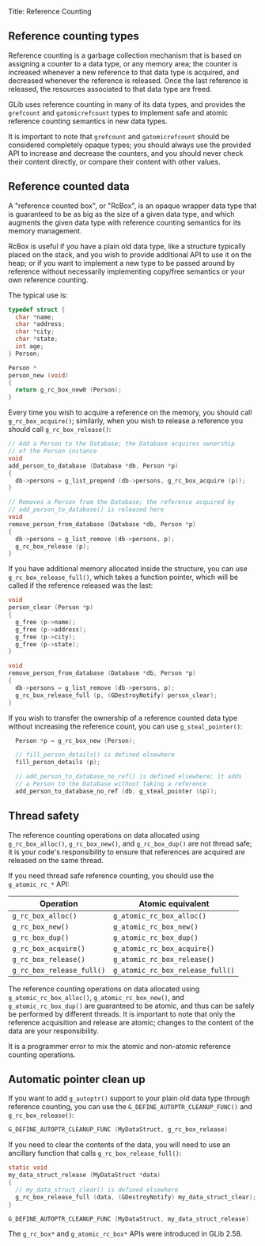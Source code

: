 Title: Reference Counting

## Reference counting types

Reference counting is a garbage collection mechanism that is based on
assigning a counter to a data type, or any memory area; the counter is
increased whenever a new reference to that data type is acquired, and
decreased whenever the reference is released. Once the last reference is
released, the resources associated to that data type are freed.

GLib uses reference counting in many of its data types, and provides the
`grefcount` and `gatomicrefcount` types to implement safe and atomic
reference counting semantics in new data types.

It is important to note that `grefcount` and `gatomicrefcount` should be
considered completely opaque types; you should always use the provided API
to increase and decrease the counters, and you should never check their
content directly, or compare their content with other values.

## Reference counted data

A "reference counted box", or "RcBox", is an opaque wrapper data type that
is guaranteed to be as big as the size of a given data type, and which
augments the given data type with reference counting semantics for its
memory management.

RcBox is useful if you have a plain old data type, like a structure
typically placed on the stack, and you wish to provide additional API to use
it on the heap; or if you want to implement a new type to be passed around
by reference without necessarily implementing copy/free semantics or your
own reference counting.

The typical use is:

```c
typedef struct {
  char *name;
  char *address;
  char *city;
  char *state;
  int age;
} Person;

Person *
person_new (void)
{
  return g_rc_box_new0 (Person);
}
```

Every time you wish to acquire a reference on the memory, you should call
`g_rc_box_acquire()`; similarly, when you wish to release a reference you
should call `g_rc_box_release()`:

```c
// Add a Person to the Database; the Database acquires ownership
// of the Person instance
void
add_person_to_database (Database *db, Person *p)
{
  db->persons = g_list_prepend (db->persons, g_rc_box_acquire (p));
}

// Removes a Person from the Database; the reference acquired by
// add_person_to_database() is released here
void
remove_person_from_database (Database *db, Person *p)
{
  db->persons = g_list_remove (db->persons, p);
  g_rc_box_release (p);
}
```

If you have additional memory allocated inside the structure, you can use
`g_rc_box_release_full()`, which takes a function pointer, which will be
called if the reference released was the last:

```c
void
person_clear (Person *p)
{
  g_free (p->name);
  g_free (p->address);
  g_free (p->city);
  g_free (p->state);
}

void
remove_person_from_database (Database *db, Person *p)
{
  db->persons = g_list_remove (db->persons, p);
  g_rc_box_release_full (p, (GDestroyNotify) person_clear);
}
```

If you wish to transfer the ownership of a reference counted data
type without increasing the reference count, you can use `g_steal_pointer()`:

```c
  Person *p = g_rc_box_new (Person);

  // fill_person_details() is defined elsewhere
  fill_person_details (p);

  // add_person_to_database_no_ref() is defined elsewhere; it adds
  // a Person to the Database without taking a reference
  add_person_to_database_no_ref (db, g_steal_pointer (&p));
```


## Thread safety

The reference counting operations on data allocated using
`g_rc_box_alloc()`, `g_rc_box_new()`, and `g_rc_box_dup()` are not thread
safe; it is your code's responsibility to ensure that references are
acquired are released on the same thread.

If you need thread safe reference counting, you should use the
`g_atomic_rc_*` API:

| Operation                 | Atomic equivalent                |
|---------------------------|----------------------------------|
| `g_rc_box_alloc()`        | `g_atomic_rc_box_alloc()`        |
| `g_rc_box_new()`          | `g_atomic_rc_box_new()`          |
| `g_rc_box_dup()`          | `g_atomic_rc_box_dup()`          |
| `g_rc_box_acquire()`      | `g_atomic_rc_box_acquire()`      |
| `g_rc_box_release()`      | `g_atomic_rc_box_release()`      |
| `g_rc_box_release_full()` | `g_atomic_rc_box_release_full()` |

The reference counting operations on data allocated using
`g_atomic_rc_box_alloc()`, `g_atomic_rc_box_new()`, and
`g_atomic_rc_box_dup()` are guaranteed to be atomic, and thus can be safely
be performed by different threads. It is important to note that only the
reference acquisition and release are atomic; changes to the content of the
data are your responsibility.

It is a programmer error to mix the atomic and non-atomic reference counting
operations.

## Automatic pointer clean up

If you want to add `g_autoptr()` support to your plain old data type through
reference counting, you can use the `G_DEFINE_AUTOPTR_CLEANUP_FUNC()` and
`g_rc_box_release()`:

```c
G_DEFINE_AUTOPTR_CLEANUP_FUNC (MyDataStruct, g_rc_box_release)
```

If you need to clear the contents of the data, you will need to use an
ancillary function that calls `g_rc_box_release_full()`:

```c
static void
my_data_struct_release (MyDataStruct *data)
{
  // my_data_struct_clear() is defined elsewhere
  g_rc_box_release_full (data, (GDestroyNotify) my_data_struct_clear);
}

G_DEFINE_AUTOPTR_CLEANUP_FUNC (MyDataStruct, my_data_struct_release)
```

The `g_rc_box*` and `g_atomic_rc_box*` APIs were introduced in GLib 2.58.
